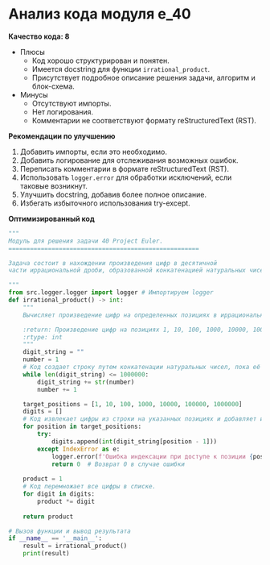 # Анализ кода модуля e_40

**Качество кода: 8**

-  Плюсы
    -   Код хорошо структурирован и понятен.
    -   Имеется docstring для функции `irrational_product`.
    -   Присутствует подробное описание решения задачи, алгоритм и блок-схема.
-  Минусы
    -   Отсутствуют импорты.
    -   Нет логирования.
    -   Комментарии не соответствуют формату reStructuredText (RST).

**Рекомендации по улучшению**

1.  Добавить импорты, если это необходимо.
2.  Добавить логирование для отслеживания возможных ошибок.
3.  Переписать комментарии в формате reStructuredText (RST).
4.  Использовать `logger.error` для обработки исключений, если таковые возникнут.
5.  Улучшить docstring, добавив более полное описание.
6.  Избегать избыточного использования try-except.

**Оптимизированный код**

```python
"""
Модуль для решения задачи 40 Project Euler.
=====================================================

Задача состоит в нахождении произведения цифр в десятичной
части иррациональной дроби, образованной конкатенацией натуральных чисел.

"""
from src.logger.logger import logger # Импортируем logger
def irrational_product() -> int:
    """
    Вычисляет произведение цифр на определенных позициях в иррациональной десятичной дроби.

    :return: Произведение цифр на позициях 1, 10, 100, 1000, 10000, 100000 и 1000000.
    :rtype: int
    """
    digit_string = ""
    number = 1
    # Код создает строку путем конкатенации натуральных чисел, пока её длина не превысит 1000000.
    while len(digit_string) <= 1000000:
        digit_string += str(number)
        number += 1

    target_positions = [1, 10, 100, 1000, 10000, 100000, 1000000]
    digits = []
    # Код извлекает цифры из строки на указанных позициях и добавляет их в список.
    for position in target_positions:
        try:
            digits.append(int(digit_string[position - 1]))
        except IndexError as e:
            logger.error(f'Ошибка индексации при доступе к позиции {position}: {e}') # Логирование ошибки индексации
            return 0  # Возврат 0 в случае ошибки
    
    product = 1
    # Код перемножает все цифры в списке.
    for digit in digits:
        product *= digit
    
    return product

# Вызов функции и вывод результата
if __name__ == '__main__':
    result = irrational_product()
    print(result)
```
